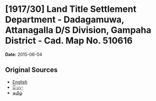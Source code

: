 # [1917/30] Land Title Settlement Department - Dadagamuwa, Attanagalla D/S Division, Gampaha District - Cad. Map No. 510616

**Date:** 2015-06-04

## Original Sources

- [English](https://documents.gov.lk/view/extra-gazettes/2015/6/1917-30_E.pdf)
- [සිංහල](https://documents.gov.lk/view/extra-gazettes/2015/6/1917-30_S.pdf)
- [தமிழ்](https://documents.gov.lk/view/extra-gazettes/2015/6/1917-30_T.pdf)
